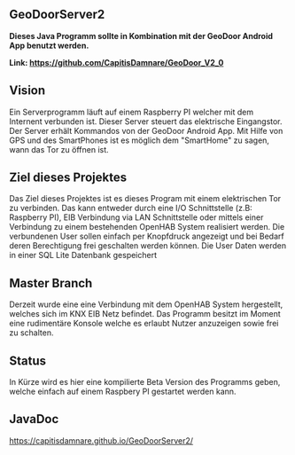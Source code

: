## GeoDoorServer2

**Dieses Java Programm sollte in Kombination mit der GeoDoor Android App benutzt werden.**

**Link: https://github.com/CapitisDamnare/GeoDoor_V2_0**

## Vision
Ein Serverprogramm läuft auf einem Raspberry PI welcher mit dem Internent verbunden ist.
Dieser Server steuert das elektrische Eingangstor. Der Server erhält Kommandos von der GeoDoor Android App.
Mit Hilfe von GPS und des SmartPhones ist es möglich dem "SmartHome" zu sagen, wann das Tor zu öffnen ist.

## Ziel dieses Projektes
Das Ziel dieses Projektes ist es dieses Program mit einem elektrischen Tor zu verbinden.
Das kann entweder durch eine I/O Schnittstelle (z.B: Raspberry PI), EIB Verbindung via LAN Schnittstelle oder mittels einer Verbindung zu einem bestehenden OpenHAB System realisiert werden.
Die verbundenen User sollen einfach per Knopfdruck angezeigt und bei Bedarf deren Berechtigung frei geschalten werden können.
Die User Daten werden in einer SQL Lite Datenbank gespeichert

## Master Branch
Derzeit wurde eine eine Verbindung mit dem OpenHAB System hergestellt, welches sich im KNX EIB Netz befindet.
Das Programm besitzt im Moment eine rudimentäre Konsole welche es erlaubt Nutzer anzuzeigen sowie frei zu schalten.

## Status
In Kürze wird es hier eine kompilierte Beta Version des Programms geben, welche einfach auf einem Raspbery PI gestartet werden kann.

## JavaDoc
https://capitisdamnare.github.io/GeoDoorServer2/

